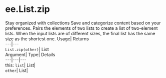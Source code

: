  
#  ee.List.zip
Stay organized with collections  Save and categorize content based on your preferences. 
Pairs the elements of two lists to create a list of two-element lists. When the input lists are of different sizes, the final list has the same size as the shortest one. Usage| Returns  
---|---  
`List.zip(other)`| List  
Argument| Type| Details  
---|---|---  
this: `list`| List|   
`other`| List|   
